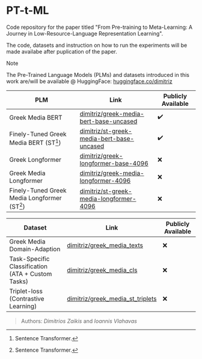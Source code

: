 # PT-t-ML
Code repository for the paper titled "From Pre-training to Meta-Learning: A Journey in Low-Resource-Language Representation Learning".

The code, datasets and instruction on how to run the experiments will be made availabe after puplication of the paper.


> [!NOTE]
> The Pre-Trained Language Models (PLMs) and datasets introduced in this work are/will be available @ HuggingFace: [huggingface.co/dimitriz](https://huggingface.co/dimitriz)


| PLM | Link | Publicly Available |
| --- | --- | --- |
| Greek Media BERT | [dimitriz/greek-media-bert-base-uncased](https://huggingface.co/dimitriz/greek-media-bert-base-uncased) | :heavy_check_mark: |
| Finely-Tuned Greek Media BERT (ST[^1]) | [dimitriz/st-greek-media-bert-base-uncased](https://huggingface.co/dimitriz/st-greek-media-bert-base-uncased)  | :heavy_check_mark: |
| Greek Longformer | [dimitriz/greek-longformer-base-4096](https://huggingface.co/dimitriz/greek-longformer-base-4096) | :x: |
| Greek Media Longformer | [dimitriz/greek-media-longformer-4096](https://huggingface.co/dimitriz/greek-media-longformer-4096) | :x: |
| Finely-Tuned Greek Media Longformer (ST[^1]) | [dimitriz/st-greek-media-longformer-4096](https://huggingface.co/dimitriz/st-greek-media-longformer-4096)  | :x: |


| Dataset | Link | Publicly Available |
| --- | --- | --- |
| Greek Media Domain-Adaption | [dimitriz/greek_media_texts](https://huggingface.co/datasets/dimitriz/greek_media_texts) | :x: |
| Task-Specific Classification (ATA + Custom Tasks) | [dimitriz/greek_media_cls](https://huggingface.co/dimitriz/greek_media_cls)  | :x: |
| Triplet-loss (Contrastive Learning) | [dimitriz/greek_media_st_triplets](https://huggingface.co/dimitriz/greek_media_st_triplets) | :x: |





> Authors: _Dimitrios Zaikis_ and _Ioannis Vlahavas_


[^1]: Sentence Transformer.
